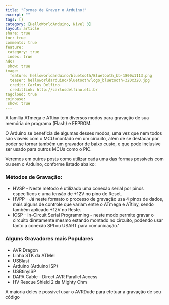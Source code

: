 ```yaml
---
title: "Formas de Gravar o Arduino!"
excerpt: ""
tags: [}
category: [HelloWorldArduino, Nivel 3]
layout: article
share: true
toc: true
comments: true
feature:
 category: true
 index: true
ads: 
 show: true
image:
  feature: helloworldarduino/bluetooth/Bluetooth_bb-1800x1113.png
  teaser: helloworldarduino/bluetooth/logo_bluetooth-320x320.jpg
  credit: Carlos Delfino
  creditlink: http://carlosdelfino.eti.br
tagcloud: true
coinbase:
 show: true
--- 
```


A família ATmega e ATtiny tem diversos modos para gravação de sua 
memória de programa (Flash) e EEPROM.

O Arduino se beneficia de algumas desses modos, uma vez que nem 
todos são viáveis com o MCU montado em um circuito, além de se 
destacar por poder se tornar também um gravador de baixo custo, 
e que pode inclusive ser usado para outros MCUs como o PIC.

Veremos em outros posts como utilizar cada uma das formas possíveis 
com ou sem o Arduino, conforme listado abaixo:

### Métodos de Gravação:

 * HVSP - Neste método é utilizado uma conexão serial por pinos 
   específicos e uma tensão de +12V no pino de Reset.
 * HVPP - Já neste formato o processo de gravação usa 4 pinos de 
   dados, mais alguns de controle que variam entre o ATmega e 
   ATtiny, sendo também aplicado +12V no Reste.
 * ICSP - In-Circuit Serial Programming -  neste modo permite 
   gravar o circuito diretamente mesmo estando montado no circuito, 
   podendo usar tanto a conexão SPI ou USART para comunicação.’

### Alguns Gravadores mais Populares
 * AVR Dragon
 * Linha STK da ATMel
 * USBlast
 * Arduino (Arduino ISP)
 * USBtinyISP
 * DAPA Cable - Direct AVR Parallel Access
 * HV Rescue Shield 2 da Mighty Ohm

A maioria deles é possível usar o AVRDude para efetuar a gravação de seu código

